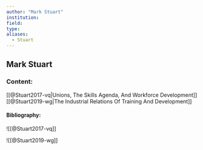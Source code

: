```yaml
---
author: "Mark Stuart"
institution:
field:
type:
aliases:
  - Stuart
---
```


## Mark Stuart

### Content:
[[@Stuart2017-vq|Unions, The Skills Agenda, And Workforce Development]]
[[@Stuart2019-wg|The Industrial Relations Of Training And Development]]

#### Bibliography:

![[@Stuart2017-vq]]

![[@Stuart2019-wg]]